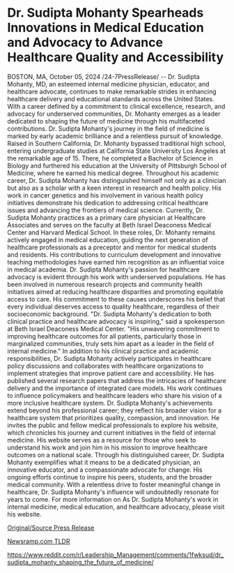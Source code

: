 # Dr. Sudipta Mohanty Spearheads Innovations in Medical Education and Advocacy to Advance Healthcare Quality and Accessibility

BOSTON, MA, October 05, 2024 /24-7PressRelease/ -- Dr. Sudipta Mohanty, MD, an esteemed internal medicine physician, educator, and healthcare advocate, continues to make remarkable strides in enhancing healthcare delivery and educational standards across the United States. With a career defined by a commitment to clinical excellence, research, and advocacy for underserved communities, Dr. Mohanty emerges as a leader dedicated to shaping the future of medicine through his multifaceted contributions.  Dr. Sudipta Mohanty's journey in the field of medicine is marked by early academic brilliance and a relentless pursuit of knowledge. Raised in Southern California, Dr. Mohanty bypassed traditional high school, entering undergraduate studies at California State University Los Angeles at the remarkable age of 15. There, he completed a Bachelor of Science in Biology and furthered his education at the University of Pittsburgh School of Medicine, where he earned his medical degree.  Throughout his academic career, Dr. Sudipta Mohanty has distinguished himself not only as a clinician but also as a scholar with a keen interest in research and health policy. His work in cancer genetics and his involvement in various health policy initiatives demonstrate his dedication to addressing critical healthcare issues and advancing the frontiers of medical science.  Currently, Dr. Sudipta Mohanty practices as a primary care physician at Healthcare Associates and serves on the faculty at Beth Israel Deaconess Medical Center and Harvard Medical School. In these roles, Dr. Mohanty remains actively engaged in medical education, guiding the next generation of healthcare professionals as a preceptor and mentor for medical students and residents. His contributions to curriculum development and innovative teaching methodologies have earned him recognition as an influential voice in medical academia.  Dr. Sudipta Mohanty's passion for healthcare advocacy is evident through his work with underserved populations. He has been involved in numerous research projects and community health initiatives aimed at reducing healthcare disparities and promoting equitable access to care. His commitment to these causes underscores his belief that every individual deserves access to quality healthcare, regardless of their socioeconomic background.  "Dr. Sudipta Mohanty's dedication to both clinical practice and healthcare advocacy is inspiring," said a spokesperson at Beth Israel Deaconess Medical Center. "His unwavering commitment to improving healthcare outcomes for all patients, particularly those in marginalized communities, truly sets him apart as a leader in the field of internal medicine."  In addition to his clinical practice and academic responsibilities, Dr. Sudipta Mohanty actively participates in healthcare policy discussions and collaborates with healthcare organizations to implement strategies that improve patient care and accessibility. He has published several research papers that address the intricacies of healthcare delivery and the importance of integrated care models. His work continues to influence policymakers and healthcare leaders who share his vision of a more inclusive healthcare system.  Dr. Sudipta Mohanty's achievements extend beyond his professional career; they reflect his broader vision for a healthcare system that prioritizes quality, compassion, and innovation. He invites the public and fellow medical professionals to explore his website, which chronicles his journey and current initiatives in the field of internal medicine. His website serves as a resource for those who seek to understand his work and join him in his mission to improve healthcare outcomes on a national scale.  Through his distinguished career, Dr. Sudipta Mohanty exemplifies what it means to be a dedicated physician, an innovative educator, and a compassionate advocate for change. His ongoing efforts continue to inspire his peers, students, and the broader medical community. With a relentless drive to foster meaningful change in healthcare, Dr. Sudipta Mohanty's influence will undoubtedly resonate for years to come.  For more information on As Dr. Sudipta Mohanty's work in internal medicine, medical education, and healthcare advocacy, please visit his website. 

[Original/Source Press Release](https://www.24-7pressrelease.com/press-release/514996/dr-sudipta-mohanty-spearheads-innovations-in-medical-education-and-advocacy-to-advance-healthcare-quality-and-accessibility)
                    

[Newsramp.com TLDR](None) 

https://www.reddit.com/r/Leadership_Management/comments/1fwksud/dr_sudipta_mohanty_shaping_the_future_of_medicine/